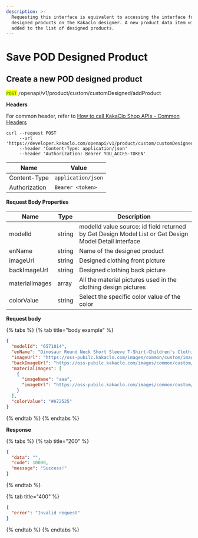 ```yaml
---
description: >-
  Requesting this interface is equivalent to accessing the interface for saving
  designed products on the Kakaclo designer. A new product data item will be
  added to the list of designed products.
---
```


# Save POD Designed Product

## Create a new POD designed product

<mark style="color:green;">`POST`</mark> `/`openapi/v1/product/custom/customDesigned/addProduct

**Headers**

For common header, refer to [How to call KakaClo Shop APIs - Common Headers](https://docs.kakaclo.com/kuai-su-kai-shi)

```
curl --request POST
     --url 'https://developer.kakaclo.com/openapi/v1/product/custom/customDesigned/addProduct'
     --header 'Content-Type: application/json'
     --header 'Authorization: Bearer YOU_ACCES-TOKEN'
```

| Name          | Value              |
| ------------- | ------------------ |
| Content-Type  | `application/json` |
| Authorization | `Bearer <token>`   |



**Request Body Properties**

| Name           | Type   | Description                                                                                           |
| -------------- | ------ | ----------------------------------------------------------------------------------------------------- |
| modelId        | string | modelId value source: id field returned by Get Design Model List or Get Design Model Detail interface |
| enName         | string | Name of the designed product                                                                          |
| imageUrl       | string | Designed clothing front picture                                                                       |
| backImageUrl   | string | Designed clothing back picture                                                                        |
| materialImages | array  | All the material pictures used in the clothing design pictures                                        |
| colorValue     | string | Select the specific color value of the color                                                          |



**Request body**

{% tabs %}
{% tab title="body example" %}
```json
{
  "modelId": "6571014",
  "enName": "Dinosaur Round Neck Short Sleeve T-Shirt-Children's Clothing",
  "imageUrl": "https://oss-pubilc.kakaclo.com/images/common/custom/images/20240325/1f74a546-96ce-4940-86d2-b345f4897ad0.png",
  "backImageUrl": "https://oss-pubilc.kakaclo.com/images/common/custom/images/20240325/5baf5db0-4e6a-41e9-9c79-df2ec2bc758e.png",
  "materialImages": [
    {
      "imageName": "aaa",
      "imageUrl": "https://oss-pubilc.kakaclo.com/images/common/custom/images/20240325/5baf5db0-4e6a-41e9-9c79-df2ec2bc758e.png"
    }
  ],
  "colorValue": "#A72525"
}
```
{% endtab %}
{% endtabs %}

**Response**

{% tabs %}
{% tab title="200" %}
```json
{
  "data": "",
  "code": 10000,
  "message": "Success!"
}
```
{% endtab %}

{% tab title="400" %}
```json
{
  "error": "Invalid request"
}
```
{% endtab %}
{% endtabs %}
